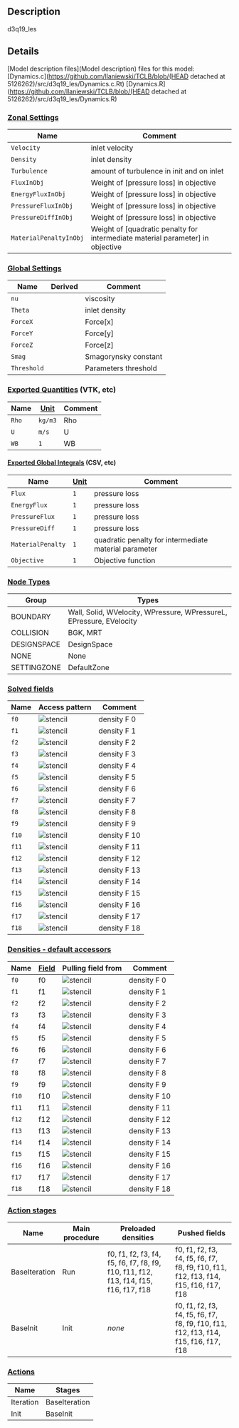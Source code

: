 

## Description
d3q19_les

## Details
[Model description files](Model description) files for this model:
[Dynamics.c](https://github.com/llaniewski/TCLB/blob/(HEAD detached at 5126262)/src/d3q19_les/Dynamics.c.Rt)
[Dynamics.R](https://github.com/llaniewski/TCLB/blob/(HEAD detached at 5126262)/src/d3q19_les/Dynamics.R)

### [Zonal Settings](Settings)

| Name | Comment |
| --- | --- |
|`Velocity`|inlet velocity|
|`Density`|inlet density|
|`Turbulence`|amount of turbulence in init and on inlet|
|`FluxInObj`|Weight of [pressure loss] in objective|
|`EnergyFluxInObj`|Weight of [pressure loss] in objective|
|`PressureFluxInObj`|Weight of [pressure loss] in objective|
|`PressureDiffInObj`|Weight of [pressure loss] in objective|
|`MaterialPenaltyInObj`|Weight of [quadratic penalty for intermediate material parameter] in objective|


### [Global Settings](Settings)

| Name | Derived | Comment |
| --- | --- | --- |
|`nu`||viscosity|
|`Theta`||inlet density|
|`ForceX`||Force[x]|
|`ForceY`||Force[y]|
|`ForceZ`||Force[z]|
|`Smag`||Smagorynsky constant|
|`Threshold`||Parameters threshold|

### [Exported Quantities](Quantities) (VTK, etc)

| Name | [Unit](Units) | Comment |
| --- | --- | --- |
|`Rho`|`kg/m3`|Rho|
|`U`|`m/s`|U|
|`WB`|`1`|WB|

#### [Exported Global Integrals](Globals) (CSV, etc)

| Name | [Unit](Units) | Comment |
| --- | --- | --- |
|`Flux`|`1`|pressure loss|
|`EnergyFlux`|`1`|pressure loss|
|`PressureFlux`|`1`|pressure loss|
|`PressureDiff`|`1`|pressure loss|
|`MaterialPenalty`|`1`|quadratic penalty for intermediate material parameter|
|`Objective`|`1`|Objective function|

### [Node Types](Node-Types)

| Group | Types |
| --- | --- |
|BOUNDARY|Wall, Solid, WVelocity, WPressure, WPressureL, EPressure, EVelocity|
|COLLISION|BGK, MRT|
|DESIGNSPACE|DesignSpace|
|NONE|None|
|SETTINGZONE|DefaultZone|

### [Solved fields](Fields)

| Name | Access pattern | Comment |
| --- | --- | --- |
|`f0`|![stencil](/images/st_b1p0p0p0p0p0p0.png)|density F 0|
|`f1`|![stencil](/images/st_b1n1p0p0n1p0p0.png)|density F 1|
|`f2`|![stencil](/images/st_b1p1p0p0p1p0p0.png)|density F 2|
|`f3`|![stencil](/images/st_b1p0n1p0p0n1p0.png)|density F 3|
|`f4`|![stencil](/images/st_b1p0p1p0p0p1p0.png)|density F 4|
|`f5`|![stencil](/images/st_b1p0p0n1p0p0n1.png)|density F 5|
|`f6`|![stencil](/images/st_b1p0p0p1p0p0p1.png)|density F 6|
|`f7`|![stencil](/images/st_b1n1n1p0n1n1p0.png)|density F 7|
|`f8`|![stencil](/images/st_b1p1n1p0p1n1p0.png)|density F 8|
|`f9`|![stencil](/images/st_b1n1p1p0n1p1p0.png)|density F 9|
|`f10`|![stencil](/images/st_b1p1p1p0p1p1p0.png)|density F 10|
|`f11`|![stencil](/images/st_b1n1p0n1n1p0n1.png)|density F 11|
|`f12`|![stencil](/images/st_b1p1p0n1p1p0n1.png)|density F 12|
|`f13`|![stencil](/images/st_b1n1p0p1n1p0p1.png)|density F 13|
|`f14`|![stencil](/images/st_b1p1p0p1p1p0p1.png)|density F 14|
|`f15`|![stencil](/images/st_b1p0n1n1p0n1n1.png)|density F 15|
|`f16`|![stencil](/images/st_b1p0p1n1p0p1n1.png)|density F 16|
|`f17`|![stencil](/images/st_b1p0n1p1p0n1p1.png)|density F 17|
|`f18`|![stencil](/images/st_b1p0p1p1p0p1p1.png)|density F 18|

### [Densities - default accessors](Densities)

| Name | [Field](Fields) | Pulling field from | Comment |
| --- | --- | --- | --- |
|`f0`|f0|![stencil](/images/st_b1p0p0p0p0p0p0.png)|density F 0|
|`f1`|f1|![stencil](/images/st_b1p1p0p0p1p0p0.png)|density F 1|
|`f2`|f2|![stencil](/images/st_b1n1p0p0n1p0p0.png)|density F 2|
|`f3`|f3|![stencil](/images/st_b1p0p1p0p0p1p0.png)|density F 3|
|`f4`|f4|![stencil](/images/st_b1p0n1p0p0n1p0.png)|density F 4|
|`f5`|f5|![stencil](/images/st_b1p0p0p1p0p0p1.png)|density F 5|
|`f6`|f6|![stencil](/images/st_b1p0p0n1p0p0n1.png)|density F 6|
|`f7`|f7|![stencil](/images/st_b1p1p1p0p1p1p0.png)|density F 7|
|`f8`|f8|![stencil](/images/st_b1n1p1p0n1p1p0.png)|density F 8|
|`f9`|f9|![stencil](/images/st_b1p1n1p0p1n1p0.png)|density F 9|
|`f10`|f10|![stencil](/images/st_b1n1n1p0n1n1p0.png)|density F 10|
|`f11`|f11|![stencil](/images/st_b1p1p0p1p1p0p1.png)|density F 11|
|`f12`|f12|![stencil](/images/st_b1n1p0p1n1p0p1.png)|density F 12|
|`f13`|f13|![stencil](/images/st_b1p1p0n1p1p0n1.png)|density F 13|
|`f14`|f14|![stencil](/images/st_b1n1p0n1n1p0n1.png)|density F 14|
|`f15`|f15|![stencil](/images/st_b1p0p1p1p0p1p1.png)|density F 15|
|`f16`|f16|![stencil](/images/st_b1p0n1p1p0n1p1.png)|density F 16|
|`f17`|f17|![stencil](/images/st_b1p0p1n1p0p1n1.png)|density F 17|
|`f18`|f18|![stencil](/images/st_b1p0n1n1p0n1n1.png)|density F 18|

### [Action stages](Stages)

| Name | Main procedure | Preloaded densities | Pushed fields |
| --- | --- | --- | --- |
|BaseIteration|Run|f0, f1, f2, f3, f4, f5, f6, f7, f8, f9, f10, f11, f12, f13, f14, f15, f16, f17, f18|f0, f1, f2, f3, f4, f5, f6, f7, f8, f9, f10, f11, f12, f13, f14, f15, f16, f17, f18|
|BaseInit|Init|_none_|f0, f1, f2, f3, f4, f5, f6, f7, f8, f9, f10, f11, f12, f13, f14, f15, f16, f17, f18|


### [Actions](Stages)

| Name | Stages |
| --- | --- |
|Iteration|BaseIteration|
|Init|BaseInit|

